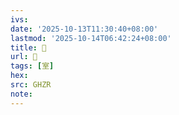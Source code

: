 ```yaml
---
ivs:
date: '2025-10-13T11:30:40+08:00'
lastmod: '2025-10-14T06:42:24+08:00'
title: 󰦭
url: 󰦭
tags: [室]
hex: 
src: GHZR
note:
---
```

